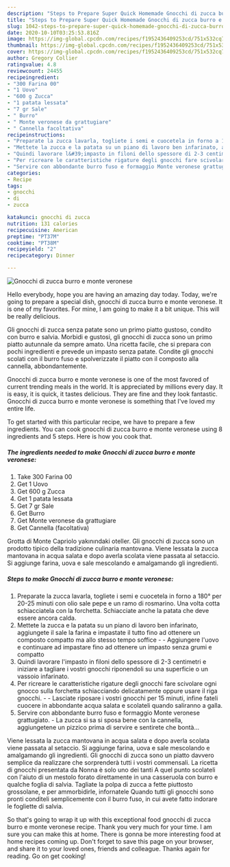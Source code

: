 ```yaml
---
description: "Steps to Prepare Super Quick Homemade Gnocchi di zucca burro e monte veronese"
title: "Steps to Prepare Super Quick Homemade Gnocchi di zucca burro e monte veronese"
slug: 1042-steps-to-prepare-super-quick-homemade-gnocchi-di-zucca-burro-e-monte-veronese
date: 2020-10-10T03:25:53.816Z
image: https://img-global.cpcdn.com/recipes/f1952436409253cd/751x532cq70/gnocchi-di-zucca-burro-e-monte-veronese-recipe-main-photo.jpg
thumbnail: https://img-global.cpcdn.com/recipes/f1952436409253cd/751x532cq70/gnocchi-di-zucca-burro-e-monte-veronese-recipe-main-photo.jpg
cover: https://img-global.cpcdn.com/recipes/f1952436409253cd/751x532cq70/gnocchi-di-zucca-burro-e-monte-veronese-recipe-main-photo.jpg
author: Gregory Collier
ratingvalue: 4.8
reviewcount: 24455
recipeingredient:
- "300 Farina 00"
- "1 Uovo"
- "600 g Zucca"
- "1 patata lessata"
- "7 gr Sale"
- " Burro"
- " Monte veronese da grattugiare"
- " Cannella facoltativa"
recipeinstructions:
- "Preparate la zucca lavarla, togliete i semi e cuocetela in forno a 180° per 20-25 minuti con olio sale pepe e un ramo di rosmarino. Una volta cotta schiacciatela con la forchetta. Schiacciate anche la patata che deve essere ancora calda."
- "Mettete la zucca e la patata su un piano di lavoro ben infarinato, aggiungete il sale la farina e impastate il tutto fino ad ottenere un composto compatto ma allo stesso tempo soffice   Aggiungere l&#39;uovo e continuare ad impastare fino ad ottenere un impasto senza grumi e compatto"
- "Quindi lavorare l&#39;impasto in filoni dello spessore di 2-3 centimetri e iniziare a tagliare i vostri gnocchi riponendoli su una superficie o un vassoio infarinato."
- "Per ricreare le caratteristiche rigature degli gnocchi fare scivolare ogni gnocco sulla forchetta schiacciando delicatamente oppure usare il riga gnocchi.  Lasciate riposare i vostri gnocchi per 15 minuti, infine fateli cuocere in abbondante acqua salata e scolateli quando saliranno a galla."
- "Servire con abbondante burro fuso e formaggio Monte veronese grattugiato. La zucca si sa si sposa bene con la cannella, aggiungetene un pizzico prima di servire e sentirete che bontà..."
categories:
- Recipe
tags:
- gnocchi
- di
- zucca

katakunci: gnocchi di zucca 
nutrition: 131 calories
recipecuisine: American
preptime: "PT37M"
cooktime: "PT38M"
recipeyield: "2"
recipecategory: Dinner

---
```



![Gnocchi di zucca burro e monte veronese](https://img-global.cpcdn.com/recipes/f1952436409253cd/751x532cq70/gnocchi-di-zucca-burro-e-monte-veronese-recipe-main-photo.jpg)

Hello everybody, hope you are having an amazing day today. Today, we're going to prepare a special dish, gnocchi di zucca burro e monte veronese. It is one of my favorites. For mine, I am going to make it a bit unique. This will be really delicious.

Gli gnocchi di zucca senza patate sono un primo piatto gustoso, condito con burro e salvia. Morbidi e gustosi, gli gnocchi di zucca sono un primo piatto autunnale da sempre amato. Una ricetta facile, che si prepara con pochi ingredienti e prevede un impasto senza patate. Condite gli gnocchi scolati con il burro fuso e spolverizzate il piatto con il composto alla cannella, abbondantemente.

Gnocchi di zucca burro e monte veronese is one of the most favored of current trending meals in the world. It is appreciated by millions every day. It is easy, it is quick, it tastes delicious. They are fine and they look fantastic. Gnocchi di zucca burro e monte veronese is something that I've loved my entire life.


To get started with this particular recipe, we have to prepare a few ingredients. You can cook gnocchi di zucca burro e monte veronese using 8 ingredients and 5 steps. Here is how you cook that.

<!--inarticleads1-->

##### The ingredients needed to make Gnocchi di zucca burro e monte veronese:

1. Take 300 Farina 00
1. Get 1 Uovo
1. Get 600 g Zucca
1. Get 1 patata lessata
1. Get 7 gr Sale
1. Get  Burro
1. Get  Monte veronese da grattugiare
1. Get  Cannella (facoltativa)


Grotta di Monte Capriolo yakınındaki oteller. Gli gnocchi di zucca sono un prodotto tipico della tradizione culinaria mantovana. Viene lessata la zucca mantovana in acqua salata e dopo averla scolata viene passata al setaccio. Si aggiunge farina, uova e sale mescolando e amalgamando gli ingredienti. 

<!--inarticleads2-->

##### Steps to make Gnocchi di zucca burro e monte veronese:

1. Preparate la zucca lavarla, togliete i semi e cuocetela in forno a 180° per 20-25 minuti con olio sale pepe e un ramo di rosmarino. Una volta cotta schiacciatela con la forchetta. Schiacciate anche la patata che deve essere ancora calda.
1. Mettete la zucca e la patata su un piano di lavoro ben infarinato, aggiungete il sale la farina e impastate il tutto fino ad ottenere un composto compatto ma allo stesso tempo soffice -   - Aggiungere l&#39;uovo e continuare ad impastare fino ad ottenere un impasto senza grumi e compatto
1. Quindi lavorare l&#39;impasto in filoni dello spessore di 2-3 centimetri e iniziare a tagliare i vostri gnocchi riponendoli su una superficie o un vassoio infarinato.
1. Per ricreare le caratteristiche rigature degli gnocchi fare scivolare ogni gnocco sulla forchetta schiacciando delicatamente oppure usare il riga gnocchi. -  - Lasciate riposare i vostri gnocchi per 15 minuti, infine fateli cuocere in abbondante acqua salata e scolateli quando saliranno a galla.
1. Servire con abbondante burro fuso e formaggio Monte veronese grattugiato. - La zucca si sa si sposa bene con la cannella, aggiungetene un pizzico prima di servire e sentirete che bontà...


Viene lessata la zucca mantovana in acqua salata e dopo averla scolata viene passata al setaccio. Si aggiunge farina, uova e sale mescolando e amalgamando gli ingredienti. Gli gnocchi di zucca sono un piatto davvero semplice da realizzare che sorprenderà tutti i vostri commensali. La ricetta di gnocchi presentata da Nonna è solo uno dei tanti A quel punto scolateli con l&#39;aiuto di un mestolo forato direttamente in una casseruola con burro e qualche foglia di salvia. Tagliate la polpa di zucca a fette piuttosto grossolane, e per ammorbidirle, infornatele Quando tutti gli gnocchi sono pronti conditeli semplicemente con il burro fuso, in cui avete fatto indorare le fogliette di salvia. 

So that's going to wrap it up with this exceptional food gnocchi di zucca burro e monte veronese recipe. Thank you very much for your time. I am sure you can make this at home. There is gonna be more interesting food at home recipes coming up. Don't forget to save this page on your browser, and share it to your loved ones, friends and colleague. Thanks again for reading. Go on get cooking!
